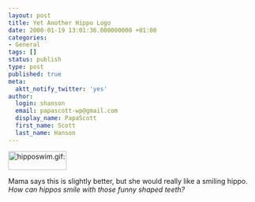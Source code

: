 ```yaml
---
layout: post
title: Yet Another Hippo Logo
date: 2000-01-19 13:01:36.000000000 +01:00
categories:
- General
tags: []
status: publish
type: post
published: true
meta:
  aktt_notify_twitter: 'yes'
author:
  login: shanson
  email: papascott-wp@gmail.com
  display_name: PapaScott
  first_name: Scott
  last_name: Hanson
---
```

<p><img src="https://www.papascott.de/wordpress/wp-content/uploads/2000/01/hipposwim.gif" height="38" width="118" border="0" alt="hipposwim.gif: " /></p>
<p>Mama says this is slightly better, but she would really like a smiling hippo. <i>How can hippos smile with those funny shaped teeth?</i></p>
